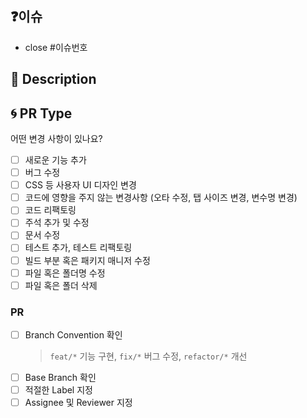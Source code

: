 ## ❓이슈

- close #이슈번호

## :memo: Description

<!-- 어떤 내용의 PR인지 작성해 주세요. (ex. 메인 페이지 레이아웃 작업) -->
<!-- ⚠️ PR에는 해당 PR의 제목에 해당하는 내용만 들어가 있어야 합니다!  -->

## :cyclone: PR Type

어떤 변경 사항이 있나요?

<!-- 해당 사항에 체크해 주세요. -->

- [ ] 새로운 기능 추가
- [ ] 버그 수정
- [ ] CSS 등 사용자 UI 디자인 변경
- [ ] 코드에 영향을 주지 않는 변경사항 (오타 수정, 탭 사이즈 변경, 변수명 변경)
- [ ] 코드 리팩토링
- [ ] 주석 추가 및 수정
- [ ] 문서 수정
- [ ] 테스트 추가, 테스트 리팩토링
- [ ] 빌드 부분 혹은 패키지 매니저 수정
- [ ] 파일 혹은 폴더명 수정
- [ ] 파일 혹은 폴더 삭제

### PR

<!-- 작성중인 PR인 경우, Draft 모드로 생성해주세요. -->

- [ ] Branch Convention 확인
  > `feat/*` 기능 구현, `fix/*` 버그 수정, `refactor/*` 개선
- [ ] Base Branch 확인
- [ ] 적절한 Label 지정
- [ ] Assignee 및 Reviewer 지정
